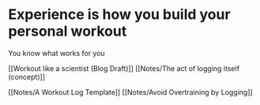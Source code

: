# Experience is how you build your personal workout

You know what works for you

[[Workout like a scientist (Blog Draft)]]
[[Notes/The act of logging itself (concept)]]

[[Notes/A Workout Log Template]]
[[Notes/Avoid Overtraining by Logging]]